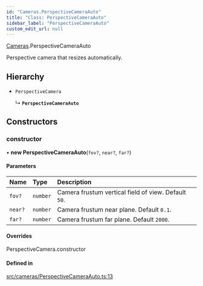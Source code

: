 ```yaml
---
id: "Cameras.PerspectiveCameraAuto"
title: "Class: PerspectiveCameraAuto"
sidebar_label: "PerspectiveCameraAuto"
custom_edit_url: null
---
```


[Cameras](../namespaces/Cameras.md).PerspectiveCameraAuto

Perspective camera that resizes automatically.

## Hierarchy

- `PerspectiveCamera`

  ↳ **`PerspectiveCameraAuto`**

## Constructors

### constructor

• **new PerspectiveCameraAuto**(`fov?`, `near?`, `far?`)

#### Parameters

| Name | Type | Description |
| :------ | :------ | :------ |
| `fov?` | `number` | Camera frustum vertical field of view. Default `50`. |
| `near?` | `number` | Camera frustum near plane. Default `0.1`. |
| `far?` | `number` | Camera frustum far plane. Default `2000`. |

#### Overrides

PerspectiveCamera.constructor

#### Defined in

[src/cameras/PerspectiveCameraAuto.ts:13](https://github.com/agargaro/three.ez/blob/46fae0a/src/cameras/PerspectiveCameraAuto.ts#L13)
